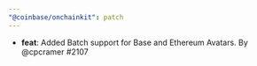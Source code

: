 ```yaml
---
"@coinbase/onchainkit": patch
---
```


- **feat**: Added Batch support for Base and Ethereum Avatars. By @cpcramer #2107
